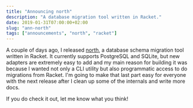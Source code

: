 ```yaml
---
title: "Announcing north"
description: "A database migration tool written in Racket."
date: 2019-01-31T07:00:00+02:00
slug: "ann-north"
tags: ["announcements", "north", "racket"]
---
```


A couple of days ago, I released [north], a database schema migration
tool written in Racket.  It currently supports PostgreSQL and SQLite,
but new adapters are extremely easy to add and my main reason for
building it was because I wanted not only a CLI utility but also
programmatic access to do migrations from Racket.  I'm going to make
that last part easy for everyone with the next release after I clean
up some of the internals and write more docs.

If you do check it out, let me know what you think!

[north]: http://docs.racket-lang.org/north/index.html
